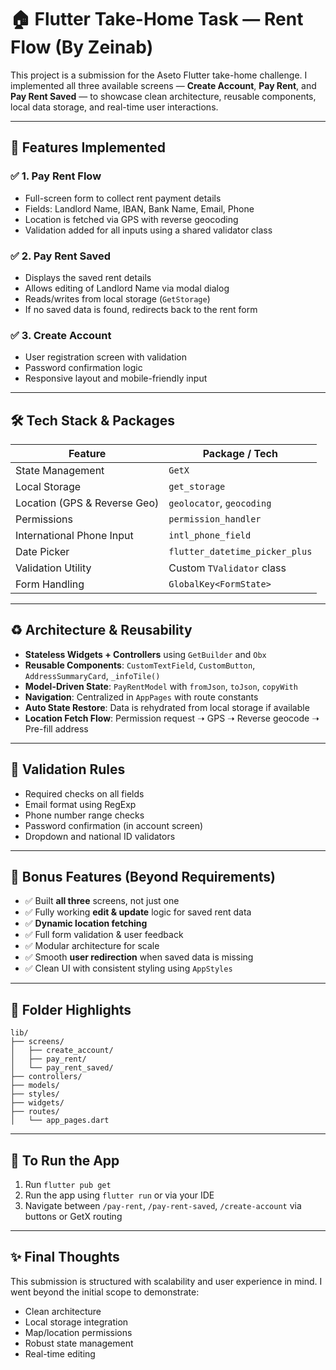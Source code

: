 
# 🏠 Flutter Take-Home Task — Rent Flow (By Zeinab)

This project is a submission for the Aseto Flutter take-home challenge. I implemented all three available screens — **Create Account**, **Pay Rent**, and **Pay Rent Saved** — to showcase clean architecture, reusable components, local data storage, and real-time user interactions.

---

## 📱 Features Implemented

### ✅ 1. **Pay Rent Flow**

* Full-screen form to collect rent payment details
* Fields: Landlord Name, IBAN, Bank Name, Email, Phone
* Location is fetched via GPS with reverse geocoding
* Validation added for all inputs using a shared validator class

### ✅ 2. **Pay Rent Saved**

* Displays the saved rent details
* Allows editing of Landlord Name via modal dialog
* Reads/writes from local storage (`GetStorage`)
* If no saved data is found, redirects back to the rent form

### ✅ 3. **Create Account**

* User registration screen with validation
* Password confirmation logic
* Responsive layout and mobile-friendly input

---

## 🛠️ Tech Stack & Packages

| Feature                      | Package / Tech                 |
| ---------------------------- | ------------------------------ |
| State Management             | `GetX`                         |
| Local Storage                | `get_storage`                  |
| Location (GPS & Reverse Geo) | `geolocator`, `geocoding`      |
| Permissions                  | `permission_handler`           |
| International Phone Input    | `intl_phone_field`             |
| Date Picker                  | `flutter_datetime_picker_plus` |
| Validation Utility           | Custom `TValidator` class      |
| Form Handling                | `GlobalKey<FormState>`         |

---

## ♻️ Architecture & Reusability

* **Stateless Widgets + Controllers** using `GetBuilder` and `Obx`
* **Reusable Components**: `CustomTextField`, `CustomButton`, `AddressSummaryCard`, `_infoTile()`
* **Model-Driven State**: `PayRentModel` with `fromJson`, `toJson`, `copyWith`
* **Navigation**: Centralized in `AppPages` with route constants
* **Auto State Restore**: Data is rehydrated from local storage if available
* **Location Fetch Flow**: Permission request ➝ GPS ➝ Reverse geocode ➝ Pre-fill address

---

## 🔐 Validation Rules

* Required checks on all fields
* Email format using RegExp
* Phone number range checks
* Password confirmation (in account screen)
* Dropdown and national ID validators

---

## 🚀 Bonus Features (Beyond Requirements)

* ✅ Built **all three** screens, not just one
* ✅ Fully working **edit & update** logic for saved rent data
* ✅ **Dynamic location fetching**
* ✅ Full form validation & user feedback
* ✅ Modular architecture for scale
* ✅ Smooth **user redirection** when saved data is missing
* ✅ Clean UI with consistent styling using `AppStyles`

---

## 📂 Folder Highlights

```
lib/
├── screens/
│   ├── create_account/
│   ├── pay_rent/
│   └── pay_rent_saved/
├── controllers/
├── models/
├── styles/
├── widgets/
├── routes/
│   └── app_pages.dart
```

---

## 🧪 To Run the App

1. Run `flutter pub get`
2. Run the app using `flutter run` or via your IDE
3. Navigate between `/pay-rent`, `/pay-rent-saved`, `/create-account` via buttons or GetX routing

---

## ✨ Final Thoughts

This submission is structured with scalability and user experience in mind. I went beyond the initial scope to demonstrate:

* Clean architecture
* Local storage integration
* Map/location permissions
* Robust state management
* Real-time editing
